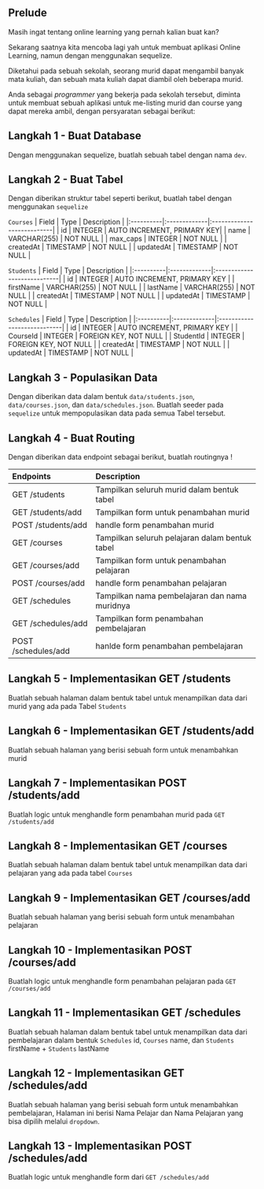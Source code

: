 ## Prelude
Masih ingat tentang online learning yang pernah kalian buat kan?

Sekarang saatnya kita mencoba lagi yah untuk membuat aplikasi Online Learning,
namun dengan menggunakan sequelize.

Diketahui pada sebuah sekolah, seorang murid dapat mengambil banyak mata kuliah,
dan sebuah mata kuliah dapat diambil oleh beberapa murid.

Anda sebagai *programmer* yang bekerja pada sekolah tersebut, diminta untuk
membuat sebuah aplikasi untuk me-listing murid dan course yang dapat mereka
ambil, dengan persyaratan sebagai berikut:

## Langkah 1 - Buat Database
Dengan menggunakan sequelize, buatlah sebuah tabel dengan nama `dev`.

## Langkah 2 - Buat Tabel
Dengan diberikan struktur tabel seperti berikut, buatlah tabel dengan
menggunakan `sequelize`

`Courses`
| Field     | Type         | Description                |
|:----------|:-------------|:---------------------------|
| id        | INTEGER      | AUTO INCREMENT, PRIMARY KEY|
| name      | VARCHAR(255) | NOT NULL                   |
| max_caps  | INTEGER      | NOT NULL                   |
| createdAt | TIMESTAMP    | NOT NULL                   |
| updatedAt | TIMESTAMP    | NOT NULL                   |

`Students`
| Field     | Type         | Description                 |
|:----------|:-------------|:----------------------------|
| id        | INTEGER      | AUTO INCREMENT, PRIMARY KEY |
| firstName | VARCHAR(255) | NOT NULL                    |
| lastName  | VARCHAR(255) | NOT NULL                    |
| createdAt | TIMESTAMP    | NOT NULL                    |
| updatedAt | TIMESTAMP    | NOT NULL                    |

`Schedules`
| Field     | Type         | Description                 |
|:----------|:-------------|:----------------------------|
| id        | INTEGER      | AUTO INCREMENT, PRIMARY KEY |
| CourseId  | INTEGER      | FOREIGN KEY, NOT NULL       |
| StudentId | INTEGER      | FOREIGN KEY, NOT NULL       |
| createdAt | TIMESTAMP    | NOT NULL                    |
| updatedAt | TIMESTAMP    | NOT NULL                    |

## Langkah 3 - Populasikan Data

Dengan diberikan data dalam bentuk `data/students.json`, `data/courses.json`,
dan `data/schedules.json`. Buatlah seeder pada `sequelize` untuk mempopulasikan 
data pada semua Tabel tersebut.

## Langkah 4 - Buat Routing

Dengan diberikan data endpoint sebagai berikut, buatlah routingnya !

| Endpoints          | Description                                    |
|:-------------------|:-----------------------------------------------|
| GET /students      | Tampilkan seluruh murid dalam bentuk tabel     |
| GET /students/add  | Tampilkan form untuk penambahan murid          |
| POST /students/add | handle form penambahan murid                   |
| GET /courses       | Tampilkan seluruh pelajaran dalam bentuk tabel |
| GET /courses/add   | Tampilkan form untuk penambahan pelajaran      |
| POST /courses/add  | handle form penambahan pelajaran               | 
| GET /schedules     | Tampilkan nama pembelajaran dan nama muridnya  |
| GET /schedules/add | Tampilkan form penambahan pembelajaran         |
| POST /schedules/add| hanlde form penambahan pembelajaran            |

## Langkah 5 - Implementasikan GET /students
Buatlah sebuah halaman dalam bentuk tabel untuk menampilkan data dari
murid yang ada pada Tabel `Students`

## Langkah 6 - Implementasikan GET /students/add
Buatlah sebuah halaman yang berisi sebuah form untuk menambahkan murid

## Langkah 7 - Implementasikan POST /students/add
Buatlah logic untuk menghandle form penambahan murid pada `GET /students/add`

## Langkah 8 - Implementasikan GET /courses
Buatlah sebuah halaman dalam bentuk tabel untuk menampilkan data dari
pelajaran yang ada pada tabel `Courses`

## Langkah 9 - Implementasikan GET /courses/add
Buatlah sebuah halaman yang berisi sebuah form untuk menambahan pelajaran

## Langkah 10 - Implementasikan POST /courses/add
Buatlah logic untuk menghandle form penambahan pelajaran pada `GET /courses/add`

## Langkah 11 - Implementasikan GET /schedules
Buatlah sebuah halaman dalam bentuk tabel untuk menampilkan data dari
pembelajaran dalam bentuk `Schedules` id, `Courses` name, 
dan `Students` firstName + `Students` lastName

## Langkah 12 - Implementasikan GET /schedules/add
Buatlah sebuah halaman yang berisi sebuah form untuk menambahkan pembelajaran,
Halaman ini berisi Nama Pelajar dan Nama Pelajaran yang bisa dipilih melalui
`dropdown`.

## Langkah 13 - Implementasikan POST /schedules/add
Buatlah logic untuk menghandle form dari `GET /schedules/add`
